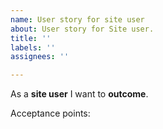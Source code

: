 ```yaml
---
name: User story for site user
about: User story for Site user.
title: ''
labels: ''
assignees: ''

---
```


As a **site user**  I want to **outcome**.

Acceptance points:
